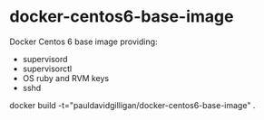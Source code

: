 docker-centos6-base-image
=========================

Docker Centos 6 base image providing:
* supervisord
* supervisorctl
* OS ruby and RVM keys
* sshd

docker build -t="pauldavidgilligan/docker-centos6-base-image" .

